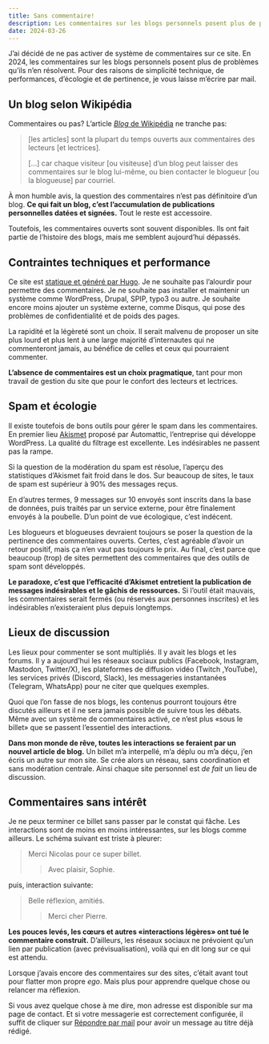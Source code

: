 ```yaml
---
title: Sans commentaire!
description: Les commentaires sur les blogs personnels posent plus de problèmes qu’ils n’en résolvent. Pour des raisons de simplicité technique, de performances, d’écologie et de pertinence, je vous laisse m’écrire par mail.
date: 2024-03-26
---
```


J’ai décidé de ne pas activer de système de commentaires sur ce site. En 2024, les commentaires sur les blogs personnels posent plus de problèmes qu’ils n’en résolvent. Pour des raisons de simplicité technique, de performances, d’écologie et de pertinence, je vous laisse m’écrire par mail.

## Un blog selon Wikipédia

Commentaires ou pas? L’article [*Blog* de Wikipédia](https://fr.wikipedia.org/wiki/Blog) ne tranche pas:

> [les articles] sont la plupart du temps ouverts aux commentaires des lecteurs [et lectrices].
>
> [...] car chaque visiteur [ou visiteuse] d’un blog peut laisser des commentaires sur le blog lui-même, ou bien contacter le blogueur [ou la blogueuse] par courriel.

À mon humble avis, la question des commentaires n’est pas définitoire d’un blog. **Ce qui fait un blog, c’est l’accumulation de publications personnelles datées et signées.** Tout le reste est accessoire.

Toutefois, les commentaires ouverts sont souvent disponibles. Ils ont fait partie de l’histoire des blogs, mais me semblent aujourd’hui dépassés.

## Contraintes techniques et performance

Ce site est [statique et généré par Hugo](/blog/site-statique-generateur-hugo/). Je ne souhaite pas l’alourdir pour permettre des commentaires. Je ne souhaite pas installer et maintenir un système comme WordPress, Drupal, SPIP, typo3 ou autre. Je souhaite encore moins ajouter un système externe, comme Disqus, qui pose des problèmes de confidentialité et de poids des pages.

La rapidité et la légèreté sont un choix. Il serait malvenu de proposer un site plus lourd et plus lent à une large majorité d’internautes qui ne commenteront jamais, au bénéfice de celles et ceux qui pourraient commenter.

**L’absence de commentaires est un choix pragmatique**, tant pour mon travail de gestion du site que pour le confort des lecteurs et lectrices.

## Spam et écologie

Il existe toutefois de bons outils pour gérer le spam dans les commentaires. En premier lieu [Akismet](https://akismet.com/fr/) proposé par Automattic, l’entreprise qui développe WordPress. La qualité du filtrage est excellente. Les indésirables ne passent pas la rampe.

Si la question de la modération du spam est résolue, l’aperçu des statistiques d’Akismet fait froid dans le dos. Sur beaucoup de sites, le taux de spam est supérieur à 90% des messages reçus.

En d’autres termes, 9 messages sur 10 envoyés sont inscrits dans la base de données, puis traités par un service externe, pour être finalement envoyés à la poubelle. D’un point de vue écologique, c’est indécent.

Les blogueurs et blogueuses devraient toujours se poser la question de la pertinence des commentaires ouverts. Certes, c’est agréable d’avoir un retour positif, mais ça n’en vaut pas toujours le prix. Au final, c’est parce que beaucoup (trop) de sites permettent des commentaires que des outils de spam sont développés.

**Le paradoxe, c’est que l’efficacité d’Akismet entretient la publication de messages indésirables et le gâchis de ressources.** Si l’outil était mauvais, les commentaires serait fermés (ou réservés aux personnes inscrites) et les indésirables n’existeraient plus depuis longtemps.

## Lieux de discussion

Les lieux pour commenter se sont multipliés. Il y avait les blogs et les forums. Il y a aujourd’hui les réseaux sociaux publics (Facebook, Instagram, Mastodon, Twitter/X), les plateformes de diffusion vidéo (Twitch ,YouTube), les services privés (Discord, Slack), les messageries instantanées (Telegram, WhatsApp) pour ne citer que quelques exemples.

Quoi que l’on fasse de nos blogs, les contenus pourront toujours être discutés ailleurs et il ne sera jamais possible de suivre tous les débats. Même avec un système de commentaires activé, ce n’est plus «sous le billet» que se passent l’essentiel des interactions.

**Dans mon monde de rêve, toutes les interactions se feraient par un nouvel article de blog.** Un billet m’a interpellé, m’a déplu ou m’a déçu, j’en écris un autre sur mon site. Se crée alors un réseau, sans coordination et sans modération centrale. Ainsi  chaque site personnel est *de fait* un lieu de discussion.

## Commentaires sans intérêt

Je ne peux terminer ce billet sans passer par le constat qui fâche. Les interactions sont de moins en moins intéressantes, sur les blogs comme ailleurs. Le schéma suivant est triste à pleurer:

> Merci Nicolas pour ce super billet.
>
>> Avec plaisir, Sophie.

puis, interaction suivante:

> Belle réflexion, amitiés.
>
>> Merci cher Pierre.

**Les pouces levés, les cœurs et autres «interactions légères» ont tué le commentaire construit.** D’ailleurs, les réseaux sociaux ne prévoient qu’un lien par publication (avec prévisualisation), voilà qui en dit long sur ce qui est attendu.

Lorsque j’avais encore des commentaires sur des sites, c’était avant tout pour flatter mon propre *ego*. Mais plus pour apprendre quelque chose ou relancer ma réflexion.

Si vous avez quelque chose à me dire, mon adresse est disponible sur ma page de contact. Et si votre messagerie est correctement configurée, il suffit de cliquer sur [Répondre par mail](mailto:hello+2024@nicolasfriedli.ch?subject=Re%3A%20Sans%20commentaire!) pour avoir un message au titre déjà rédigé.

